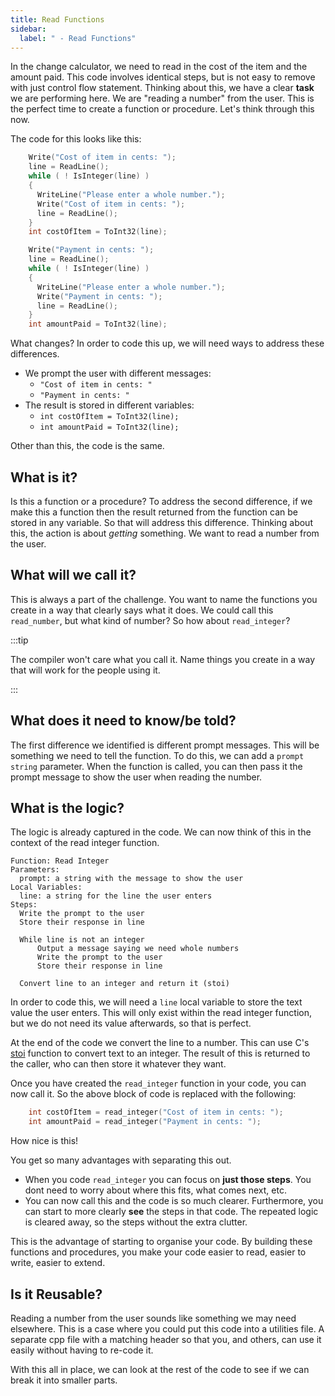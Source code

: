 ```yaml
---
title: Read Functions
sidebar:
  label: " - Read Functions"
---
```


In the change calculator, we need to read in the cost of the item and the amount paid. This code involves identical steps, but is not easy to remove with just control flow statement. Thinking about this, we have a clear **task** we are performing here. We are "reading a number" from the user. This is the perfect time to create a function or procedure. Let's think through this now.

The code for this looks like this:

```cpp
    Write("Cost of item in cents: ");
    line = ReadLine();
    while ( ! IsInteger(line) )
    {
      WriteLine("Please enter a whole number.");
      Write("Cost of item in cents: ");
      line = ReadLine();
    }
    int costOfItem = ToInt32(line);

    Write("Payment in cents: ");
    line = ReadLine();
    while ( ! IsInteger(line) )
    {
      WriteLine("Please enter a whole number.");
      Write("Payment in cents: ");
      line = ReadLine();
    }    
    int amountPaid = ToInt32(line);
```

What changes? In order to code this up, we will need ways to address these differences.

- We prompt the user with different messages:
  - `"Cost of item in cents: "`
  - `"Payment in cents: "`
- The result is stored in different variables:
  - `int costOfItem = ToInt32(line);`
  - `int amountPaid = ToInt32(line);`

Other than this, the code is the same.

## What is it?

Is this a function or a procedure? To address the second difference, if we make this a function then the result returned from the function can be stored in any variable. So that will address this difference. Thinking about this, the action is about *getting* something. We want to read a number from the user.

## What will we call it?

This is always a part of the challenge. You want to name the functions you create in a way that clearly says what it does. We could call this `read_number`, but what kind of number? So how about `read_integer`?

:::tip

The compiler won't care what you call it. Name things you create in a way that will work for the people using it.

:::

## What does it need to know/be told?

The first difference we identified is different prompt messages. This will be something we need to tell the function. To do this, we can add a `prompt` `string` parameter. When the function is called, you can then pass it the prompt message to show the user when reading the number.

## What is the logic?

The logic is already captured in the code. We can now think of this in the context of the read integer function. 

```
Function: Read Integer
Parameters:
  prompt: a string with the message to show the user
Local Variables:
  line: a string for the line the user enters
Steps:
  Write the prompt to the user
  Store their response in line

  While line is not an integer
      Output a message saying we need whole numbers
      Write the prompt to the user
      Store their response in line

  Convert line to an integer and return it (stoi)
```

In order to code this, we will need a `line` local variable to store the text value the user enters. This will only exist within the read integer function, but we do not need its value afterwards, so that is perfect.

At the end of the code we convert the line to a number. This can use C's [stoi](https://en.cppreference.com/w/cpp/string/basic_string/stol) function to convert text to an integer. The result of this is returned to the caller, who can then store it whatever they want.

Once you have created the `read_integer` function in your code, you can now call it. So the above block of code is replaced with the following:

```cpp
    int costOfItem = read_integer("Cost of item in cents: ");
    int amountPaid = read_integer("Payment in cents: ");
```

How nice is this!

You get so many advantages with separating this out.

- When you code `read_integer` you can focus on **just those steps**. You dont need to worry about where this fits, what comes next, etc.
- You can now call this and the code is so much clearer. Furthermore, you can start to more clearly **see** the steps in that code. The repeated logic is cleared away, so the steps without the extra clutter.

This is the advantage of starting to organise your code. By building these functions and procedures, you make your code easier to read, easier to write, easier to extend.

## Is it Reusable?

Reading a number from the user sounds like something we may need elsewhere. This is a case where you could put this code into a utilities file. A separate cpp file with a matching header so that you, and others, can use it easily without having to re-code it.

With this all in place, we can look at the rest of the code to see if we can break it into smaller parts.
